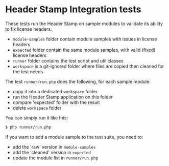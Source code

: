 # Header Stamp Integration tests

These tests run the Header Stamp on sample modules to validate its ability to fix license headers.

- `module-samples` folder contain module samples with issues in license headers
- `expected` folder contain the same module samples, with valid (fixed) license headers
- `runner` folder contains the test script and util classes
-  `workspace` is a git-ignored folder where files are copied then cleaned for the test needs

The test `runner/run.php` does the following, for each sample module:
- copy it into a dedicated `workspace` folder
- run the Header Stamp application on this folder
- compare 'expected' folder with the result
- delete `workspace` folder

You can simply run it like this:
```bash
$ php runner/run.php
```

If you want to add a module sample to the test suite, you need to:
- add the 'raw' version in `module-samples`
- add the 'cleaned' version in `expected`
- update the module list in `runner/run.php`
